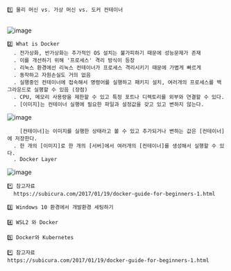 ```
1️⃣ 물리 머신 vs. 가상 머신 vs. 도커 컨테이너


```
![image](https://user-images.githubusercontent.com/21374902/147167642-1dad5620-3b02-4e83-854d-3595e7feee64.png)
```
2️⃣ What is Docker  
  . 전가상화, 반가상화는 추가적인 OS 설치는 불가피하기 때문에 성능문제가 존재
  . 이를 개선하기 위해 '프로세스' 격리 방식이 등장
  . 리눅스 환경에선 리눅스 컨테이너가 프로세스 격리시키기 때문에 가볍게 빠르게  
  . 동작하고 자원손실도 거의 없음
  . 실행중인 컨테이너에 접속해서 명령어를 실행하고 패키지 설치, 여러개의 프로세스를 백그라운드로 실행할 수 있음 (장점)
  . CPU, 메모리 사용량을 제한할 수 있고 특정 포트나 디렉토리를 외부와 연결할 수 있다.
  . [이미지]는 컨테이너 실행에 필요한 파일과 설정값을 갖고 있고 변하지 않는다.
```
  ![image](https://user-images.githubusercontent.com/21374902/147167708-010adcfc-cda2-4399-a69a-807ba6d2a690.png)
```  
    [컨테이너]는 이미지를 실행한 상태라고 볼 수 있고 추가되거나 변하는 값은 [컨테이너]에 저장한다.
  . 한 개의 [이미지]로 한 개의 [서버]에서 여러개의 [컨테이너]를 생성해서 실행할 수 있다.
  . Docker Layer
```
  ![image](https://user-images.githubusercontent.com/21374902/147167762-342c1f71-014f-435a-bef5-360d4ab4ca89.png)
```
*️⃣ 참고자료
  https://subicura.com/2017/01/19/docker-guide-for-beginners-1.html
```
```
3️⃣ Windows 10 환경에서 개발환경 세팅하기

```
```
4️⃣ WSL2 와 Docker

```
```
5️⃣ Docker와 Kubernetes

```
```
*️⃣ 참고자료  
https://subicura.com/2017/01/19/docker-guide-for-beginners-1.html
```
